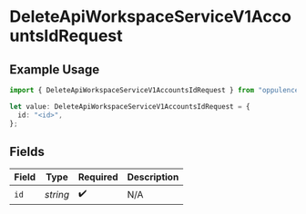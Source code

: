 # DeleteApiWorkspaceServiceV1AccountsIdRequest

## Example Usage

```typescript
import { DeleteApiWorkspaceServiceV1AccountsIdRequest } from "oppulence-backend-sdk/models/operations";

let value: DeleteApiWorkspaceServiceV1AccountsIdRequest = {
  id: "<id>",
};
```

## Fields

| Field              | Type               | Required           | Description        |
| ------------------ | ------------------ | ------------------ | ------------------ |
| `id`               | *string*           | :heavy_check_mark: | N/A                |